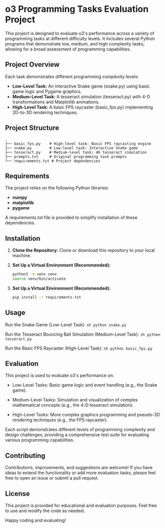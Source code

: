 # o3 Programming Tasks Evaluation Project

This project is designed to evaluate o3's performance across a variety of programming tasks at different difficulty levels. It includes several Python programs that demonstrate low, medium, and high complexity tasks, allowing for a broad assessment of programming capabilities.

## Project Overview
Each task demonstrates different programming complexity levels:

- **Low-Level Task:** An interactive Snake game (snake.py) using basic game logic and Pygame graphics.
- **Medium-Level Task:** A tesseract simulation (tesseract.py) with 4-D transformations and Matplotlib animations.
- **High-Level Task:** A basic FPS raycaster (basic_fps.py) implementing 2D-to-3D rendering techniques.

## Project Structure

```
.
├── basic_fps.py    # High-level task: Basic FPS raycasting engine
├── snake.py        # Low-level task: Interactive Snake game
├── tesseract.py    # Medium-level task: 4D tesseract simulation
├── prompts.txt     # Original programming task prompts
└── requirements.txt # Project dependencies
```

## Requirements

The project relies on the following Python libraries:
- **numpy**
- **matplotlib**
- **pygame**

A requirements.txt file is provided to simplify installation of these dependencies.

## Installation

1. **Clone the Repository:**
   Clone or download this repository to your local machine.

2. **Set Up a Virtual Environment (Recommended):**
   ```sh
   python3 -m venv venv
   source venv/bin/activate
   ```

3. **Set Up a Virtual Environment (Recommended):**
    ```sh
    pip install -r requirements.txt
    ```

## Usage

Run the Snake Game (Low-Level Task):
    ```sh
    python snake.py
    ```

Run the Tesseract Bouncing Ball Simulation (Medium-Level Task):
    ```sh
    python tesseract.py
    ```

Run the Basic FPS Raycaster (High-Level Task):
    ```sh
    python basic_fps.py
    ```

## Evaluation
This project is used to evaluate o3's performance on:

- Low-Level Tasks: Basic game logic and event handling (e.g., the Snake game).

- Medium-Level Tasks: Simulation and visualization of complex mathematical concepts (e.g., the 4-D tesseract simulation).

- High-Level Tasks: More complex graphics programming and pseudo-3D rendering techniques (e.g., the FPS raycaster).

Each script demonstrates different levels of programming complexity and design challenges, providing a comprehensive test suite for evaluating various programming capabilities.

## Contributing
Contributions, improvements, and suggestions are welcome! If you have ideas to extend the functionality or add more evaluation tasks, please feel free to open an issue or submit a pull request.

## License
This project is provided for educational and evaluation purposes. Feel free to use and modify the code as needed.

Happy coding and evaluating!
